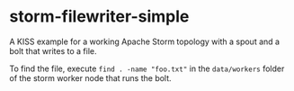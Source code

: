 # storm-filewriter-simple

A KISS example for a working Apache Storm topology with a spout and a bolt that writes to a file.

To find the file, execute `find . -name "foo.txt"` in the `data/workers` folder of the storm worker node that runs the bolt.
